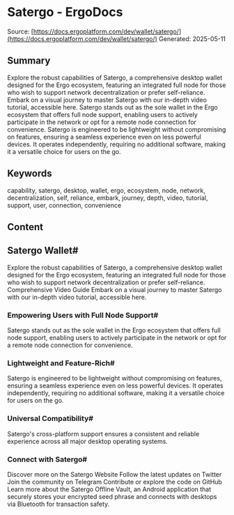 # Satergo - ErgoDocs
Source: [https://docs.ergoplatform.com/dev/wallet/satergo/](https://docs.ergoplatform.com/dev/wallet/satergo/)
Generated: 2025-05-11

## Summary
Explore the robust capabilities of Satergo, a comprehensive desktop wallet designed for the Ergo ecosystem, featuring an integrated full node for those who wish to support network decentralization or prefer self-reliance. Embark on a visual journey to master Satergo with our in-depth video tutorial, accessible here. Satergo stands out as the sole wallet in the Ergo ecosystem that offers full node support, enabling users to actively participate in the network or opt for a remote node connection for convenience. Satergo is engineered to be lightweight without compromising on features, ensuring a seamless experience even on less powerful devices. It operates independently, requiring no additional software, making it a versatile choice for users on the go.

## Keywords
capability, satergo, desktop, wallet, ergo, ecosystem, node, network, decentralization, self, reliance, embark, journey, depth, video, tutorial, support, user, connection, convenience

## Content
## Satergo Wallet#
Explore the robust capabilities of Satergo, a comprehensive desktop wallet designed for the Ergo ecosystem, featuring an integrated full node for those who wish to support network decentralization or prefer self-reliance.
Comprehensive Video Guide
Embark on a visual journey to master Satergo with our in-depth video tutorial, accessible here.

### Empowering Users with Full Node Support#
Satergo stands out as the sole wallet in the Ergo ecosystem that offers full node support, enabling users to actively participate in the network or opt for a remote node connection for convenience.

### Lightweight and Feature-Rich#
Satergo is engineered to be lightweight without compromising on features, ensuring a seamless experience even on less powerful devices. It operates independently, requiring no additional software, making it a versatile choice for users on the go.

### Universal Compatibility#
Satergo's cross-platform support ensures a consistent and reliable experience across all major desktop operating systems.

### Connect with Satergo#
Discover more on the Satergo Website
Follow the latest updates on Twitter
Join the community on Telegram
Contribute or explore the code on GitHub
Learn more about the Satergo Offline Vault, an Android application that securely stores your encrypted seed phrase and connects with desktops via Bluetooth for transaction safety.
